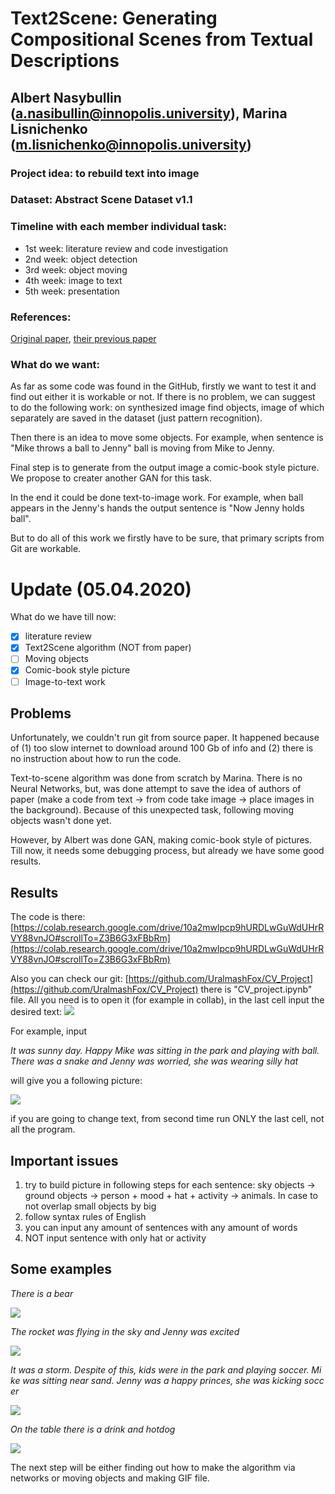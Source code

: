 # Text2Scene: Generating Compositional Scenes from Textual Descriptions
## Albert Nasybullin (a.nasibullin@innopolis.university), Marina Lisnichenko (m.lisnichenko@innopolis.university)
### Project idea: to rebuild text into image
### Dataset: Abstract Scene Dataset v1.1
### Timeline with each member individual task:
- 1st week: literature review and code investigation
- 2nd week: object detection
- 3rd week: object moving
- 4th week: image to text
- 5th week: presentation
### References: 
[Original paper](http://openaccess.thecvf.com/content\_CVPR\_2019/papers/Tan\_Text2Scene\_Generating\_Compositional\_Scenes\_From\_Textual\_Descriptions\_CVPR\_2019\_paper.pdf), [their previous paper](http://openaccess.thecvf.com/content_iccv_2013/papers/Zitnick_Learning_the_Visual_2013_ICCV_paper.pdf)
### What do we want:
As far as some code was found in the GitHub, firstly we want to test it and find out either it is workable or not. If there is no problem, we can suggest to do the following work: on synthesized image find objects, image of which separately are saved in the dataset (just pattern recognition).

Then there is an idea to move some objects. For example, when sentence is "Mike throws a ball to Jenny" ball is moving from Mike to Jenny. 

Final step is to generate from the output image a comic-book style picture. We propose to creater another GAN for this task.

In the end it could be done text-to-image work. For example, when ball appears in the Jenny's hands the output sentence is "Now Jenny holds ball".

But to do all of this work we firstly have to be sure, that primary scripts from Git are workable.

# Update (05.04.2020)
What do we have till now:
- [x] literature review
- [x] Text2Scene algorithm (NOT from paper)
- [ ] Moving objects
- [x] Comic-book style picture
- [ ] Image-to-text work

## Problems
Unfortunately, we couldn't run git from source paper. It happened because of (1) too slow internet to download around 100 Gb of info and (2) there is no instruction about how to run the code.

Text-to-scene algorithm was done from scratch by Marina. There is no Neural Networks, but, was done attempt to save the idea of authors of paper (make a code from text -> from code take image -> place images in the background). Because of this unexpected task, following moving objects wasn't done yet.

However, by Albert was done GAN, making comic-book style of pictures. Till now, it needs some debugging process, but already we have some good results.

## Results
The code is there: [https://colab.research.google.com/drive/10a2mwlpcp9hURDLwGuWdUHrRVY88vnJO#scrollTo=Z3B6G3xFBbRm](https://colab.research.google.com/drive/10a2mwlpcp9hURDLwGuWdUHrRVY88vnJO#scrollTo=Z3B6G3xFBbRm)

Also you can check our git: [https://github.com/UralmashFox/CV_Project](https://github.com/UralmashFox/CV_Project)
there is "CV_project.ipynb" file. All you need is to open it (for example in collab), in the last cell input the desired text:
![](https://i.imgur.com/vwNFxII.png)

For example, input

*It was sunny day. Happy Mike was sitting in the park and playing with ball. There was a snake and Jenny was worried, she was wearing silly hat*

will give you a following picture:

![](https://i.imgur.com/Cl1tTJq.png)

if you are going to change text, from second time run ONLY the last cell, not all the program.

## Important issues
1) try to build picture in following steps for each sentence: 
sky objects -> ground objects -> person + mood + hat + activity -> animals.
In case to not overlap small objects by big
2) follow syntax rules of English
3) you can input any amount of sentences with any amount of words
4) NOT input sentence with only hat or activity

## Some examples

*There is a bear*

![](https://i.imgur.com/IiVY1xI.png)

*The rocket was flying in the sky and Jenny was excited*

![](https://i.imgur.com/4o2hjQx.png)

*It was a storm. Despite of this, kids were in the park and playing soccer. Mike was sitting near sand. Jenny was a happy princes, she was kicking soccer*

![](https://i.imgur.com/ED3o9OU.png)

*On the table there is a drink and hotdog*

![](https://i.imgur.com/d4954yd.png)

The next step will be either finding out how to make the algorithm via networks or moving objects and making GIF file.

